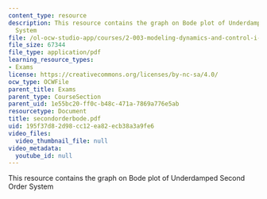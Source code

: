 ```yaml
---
content_type: resource
description: This resource contains the graph on Bode plot of Underdamped Second Order
  System
file: /ol-ocw-studio-app/courses/2-003-modeling-dynamics-and-control-i-spring-2005/195f37d82d98cc12ea82ecb38a3a9fe6_secondorderbode.pdf
file_size: 67344
file_type: application/pdf
learning_resource_types:
- Exams
license: https://creativecommons.org/licenses/by-nc-sa/4.0/
ocw_type: OCWFile
parent_title: Exams
parent_type: CourseSection
parent_uid: 1e55bc20-ff0c-b48c-471a-7869a776e5ab
resourcetype: Document
title: secondorderbode.pdf
uid: 195f37d8-2d98-cc12-ea82-ecb38a3a9fe6
video_files:
  video_thumbnail_file: null
video_metadata:
  youtube_id: null
---
```

This resource contains the graph on Bode plot of Underdamped Second Order System